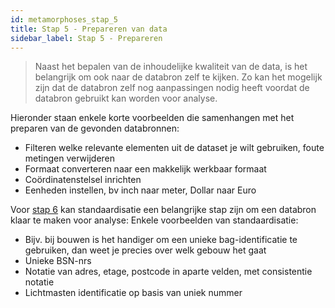 ```yaml
---
id: metamorphoses_stap_5
title: Stap 5 - Prepareren van data
sidebar_label: Stap 5 - Prepareren
---
```


> Naast het bepalen van de inhoudelijke kwaliteit van de data, is het belangrijk om ook naar de databron zelf te kijken. Zo kan het mogelijk zijn dat de databron zelf nog aanpassingen nodig heeft voordat de databron gebruikt kan worden voor analyse.

Hieronder staan enkele korte voorbeelden die samenhangen met het preparen van de gevonden databronnen:
+ Filteren welke relevante elementen uit de dataset je wilt gebruiken, foute metingen verwijderen
+ Formaat converteren naar een makkelijk werkbaar formaat 
+ Coördinatenstelsel inrichten 
+ Eenheden instellen, bv inch naar meter, Dollar naar Euro

Voor [stap 6](stap_6.md) kan standaardisatie een belangrijke stap zijn om een databron klaar te maken voor analyse:
Enkele voorbeelden van standaardisatie:
+ Bijv. bij bouwen is het handiger om een unieke bag-identificatie te gebruiken, dan weet je precies over welk gebouw het gaat
+ Unieke BSN-nrs
+ Notatie van adres, etage, postcode in aparte velden, met consistentie notatie
+ Lichtmasten identificatie op basis van uniek nummer